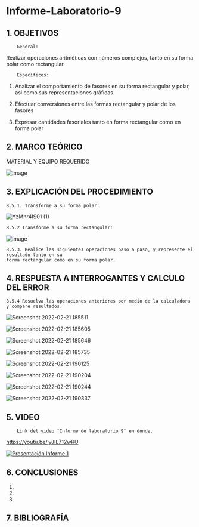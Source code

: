 # Informe-Laboratorio-9

## 1. OBJETIVOS
 
        General: 

Realizar operaciones aritméticas con números complejos, tanto en su forma polar como rectangular.

        Específicos: 
 
1. Analizar  el comportamiento de fasores en su forma rectangular y polar, asi como sus representaciones gráficas
        
2. Efectuar conversiones entre las formas rectangular y polar de los fasores
        
3. Expresar cantidades fasoriales tanto en forma rectangular como en forma polar
        

## 2. MARCO TEÓRICO



MATERIAL Y EQUIPO REQUERIDO

![image](https://user-images.githubusercontent.com/93396250/154873916-daf21dad-3567-42cf-bd2b-7c8c7fc4b5c2.png)



## 3. EXPLICACIÓN DEL PROCEDIMIENTO

	8.5.1. Transforme a su forma polar:
	
![YzMnr4IS01 (1)](https://user-images.githubusercontent.com/93826527/155039637-caa91c14-d689-485f-8f75-84640b859d55.png)



	8.5.2 Transforme a su forma rectangular:

![image](https://user-images.githubusercontent.com/93396250/155066887-62cb182b-0e28-4eb4-9908-70469fc3e23c.png)


	8.5.3. Realice las siguientes operaciones paso a paso, y represente el resultado tanto en su 
	forma rectangular como en su forma polar.


## 4. RESPUESTA A INTERROGANTES Y CALCULO DEL ERROR

	8.5.4 Resuelva las operaciones anteriores por medio de la calculadora y compare resultados.
	
![Screenshot 2022-02-21 185511](https://user-images.githubusercontent.com/93826527/155039912-5c80a899-fc0e-4707-8caf-b94207503164.png)

![Screenshot 2022-02-21 185605](https://user-images.githubusercontent.com/93826527/155039973-a2f76fcd-fb8a-4344-928d-27c8e2f6a89f.png)

![Screenshot 2022-02-21 185646](https://user-images.githubusercontent.com/93826527/155040020-336cae75-04c7-43af-8c77-1a60db87c85b.png)

![Screenshot 2022-02-21 185735](https://user-images.githubusercontent.com/93826527/155040050-5dc8d72b-f187-475f-bee5-2501d3b696f6.png)

![Screenshot 2022-02-21 190125](https://user-images.githubusercontent.com/93826527/155040308-0d40b158-dd1f-4f08-b20d-abb1ca143f6f.png)

![Screenshot 2022-02-21 190204](https://user-images.githubusercontent.com/93826527/155040338-e0dc146f-6d25-4982-9669-320ccf997bea.png)

![Screenshot 2022-02-21 190244](https://user-images.githubusercontent.com/93826527/155040363-51025ba7-8f0b-466f-939e-35bda3ca160a.png)

![Screenshot 2022-02-21 190337](https://user-images.githubusercontent.com/93826527/155040414-4724080d-c362-4a39-b797-59471a814663.png)


      

## 5. VIDEO

        Link del video ¨Informe de laboratorio 9¨ en donde.
 
 https://youtu.be/iyJIL712wRU
 
[![Presentación Informe 1](https://img.youtube.com/vi/iyJIL712wRU/0.jpg)](https://www.youtube.com/watch?v=iyJIL712wRU)

## 6. CONCLUSIONES

   1. 
        
   2. 
        
   3. 
        


## 7. BIBLIOGRAFÍA

